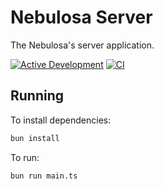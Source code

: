 # Nebulosa Server

The Nebulosa's server application.

[![Active Development](https://img.shields.io/badge/Maintenance%20Level-Actively%20Developed-brightgreen.svg)](https://gist.github.com/cheerfulstoic/d107229326a01ff0f333a1d3476e068d)
[![CI](https://github.com/tiagohm/nebulosa.server/actions/workflows/ci.yml/badge.svg)](https://github.com/tiagohm/nebulosa.server/actions/workflows/ci.yml)

## Running

To install dependencies:

```bash
bun install
```

To run:

```bash
bun run main.ts
```
